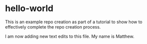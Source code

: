 # hello-world
This is an example repo creation as part of a tutorial to show how to effectively complete the repo creation process.

I am now adding new text edits to this file. My name is Matthew.
